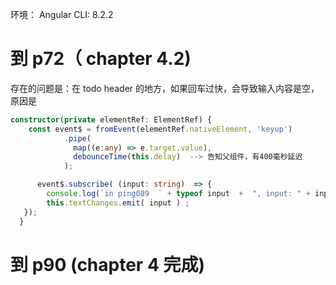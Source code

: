 环境：
Angular CLI: 8.2.2

# 到 p72（ chapter 4.2)

存在的问题是：在 todo header 的地方，如果回车过快，会导致输入内容是空，原因是

```typescript
constructor(private elementRef: ElementRef) {
    const event$ = fromEvent(elementRef.nativeElement, 'keyup')
            .pipe(
              map((e:any) => e.target.value),
              debounceTime(this.delay)  --> 告知父组件，有400毫秒延迟
            );

      event$.subscribe( (input: string)  => {
        console.log(`in ping089  ` + typeof input  +  ", input: " + input  ) ;
        this.textChanges.emit( input ) ;
   });
  }
```

# 到 p90 (chapter 4 完成)
